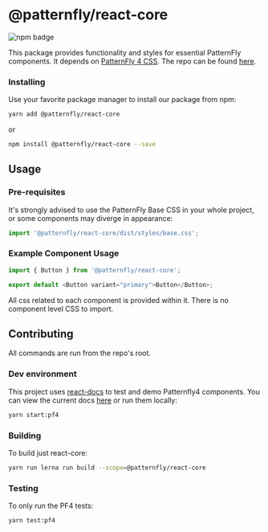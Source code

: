 # @patternfly/react-core

![npm badge](https://img.shields.io/npm/v/@patternfly/react-core.svg?style=for-the-badge)

This package provides functionality and styles for essential PatternFly components. It depends on [PatternFly 4 CSS][patternfly-4]. The repo can be found [here][patternfly-repo].


### Installing

Use your favorite package manager to install our package from npm: 

```sh
yarn add @patternfly/react-core
```

or

```sh
npm install @patternfly/react-core --save
```

## Usage

### Pre-requisites

It's strongly advised to use the PatternFly Base CSS in your whole project, or some components may diverge in appearance:

```javascript
import '@patternfly/react-core/dist/styles/base.css';
```

### Example Component Usage

```javascript
import { Button } from '@patternfly/react-core';

export default <Button variant="primary">Button</Button>;
```

All css related to each component is provided within it. There is no component level CSS to import.

## Contributing

All commands are run from the repo's root.

### Dev environment

This project uses [react-docs](../react-docs/README.md) to test and demo Patternfly4 components. You can view the current docs [here](http://patternfly-react.surge.sh/patternfly-4) or run them locally:

```sh
yarn start:pf4
```

### Building

To build just react-core:

```sh
yarn run lerna run build --scope=@patternfly/react-core
```

### Testing

To only run the PF4 tests:

```sh
yarn test:pf4
```

[patternfly-4]: https://pf4.patternfly.org
[patternfly-repo]: https://github.com/patternfly/patternfly-next
[docs]: https://patternfly-react.surge.sh/patternfly-4